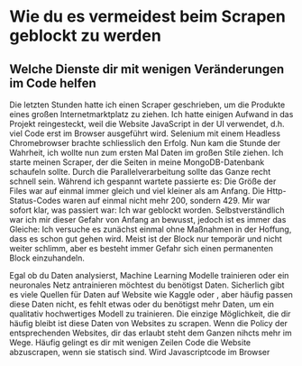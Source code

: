 # Wie du es vermeidest beim Scrapen geblockt zu werden

## Welche Dienste dir mit wenigen Veränderungen im Code helfen

Die letzten Stunden hatte ich einen Scraper geschrieben, um die Produkte eines großen Internetmarktplatz zu ziehen. Ich hatte einigen Aufwand in das Projekt reingesteckt,
weil die Website JavaScript in der UI verwendet, d.h. viel Code erst im Browser ausgeführt wird. Selenium mit einem Headless Chromebrowser brachte schliesslich
den Erfolg. Nun kam die Stunde der Wahrheit, ich wollte nun zum ersten Mal Daten im großen Stile ziehen. Ich starte meinen Scraper, der die Seiten in meine MongoDB-Datenbank schaufeln sollte.
Durch die Parallelverarbeitung sollte das Ganze recht schnell sein. Während ich gespannt wartete passierte es: Die Größe der Files war auf einmal immer gleich und viel kleiner als am Anfang.
Die Http-Status-Codes waren auf einmal nicht mehr 200, sondern 429. Mir war sofort klar, was passiert war: Ich war geblockt worden. Selbstverständlich war ich mir dieser Gefahr von Anfang an bewusst,
jedoch ist es immer das Gleiche: Ich versuche es zunächst einmal ohne Maßnahmen in der Hoffung, dass es schon gut gehen wird. Meist ist der Block nur temporär und nicht weiter schlimm, aber es besteht immer Gefahr 
sich einen permanenten Block einzuhandeln.

Egal ob du Daten analysierst, Machine Learning Modelle trainieren oder ein neuronales Netz antrainieren möchtest du benötigst Daten. Sicherlich gibt
es viele Quellen für Daten auf Website wie Kaggle oder , aber häufig passen diese Daten nicht, es fehlt etwas oder du benötigst mehr Daten, um ein qualitativ  hochwertiges
Modell zu trainieren. Die einzige Möglichkeit, die dir häufig bleibt ist diese Daten von Websites zu scrapen. Wenn die Policy der entsprechenden Websites, dir das erlaubt steht
dem Ganzen nihcts mehr im Wege. Häufig gelingt es dir mit wenigen Zeilen Code die Website abzuscrapen, wenn sie statisch sind. Wird Javascriptcode im Browser 